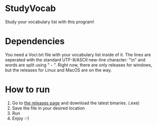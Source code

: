 # StudyVocab
Study your vocabulary list with this program!

# Dependencies
You need a Voci.txt file with your vocabulary list inside of it.
The lines are seperated with the standard UTF-8/ASCII new-line character: "\n" and words are split using " - ".
Right now, there are only releases for windows, but the releases for Linux and MacOS are on the way.

# How to run
1. Go to <a href="https://github.com/FujiwaraChoki/StudyVocab/releases/tag/2.0">the releases page</a> and download the latest binaries. (.exe)
2. Save the file in your desired location
3. Run
4. Enjoy :-)
